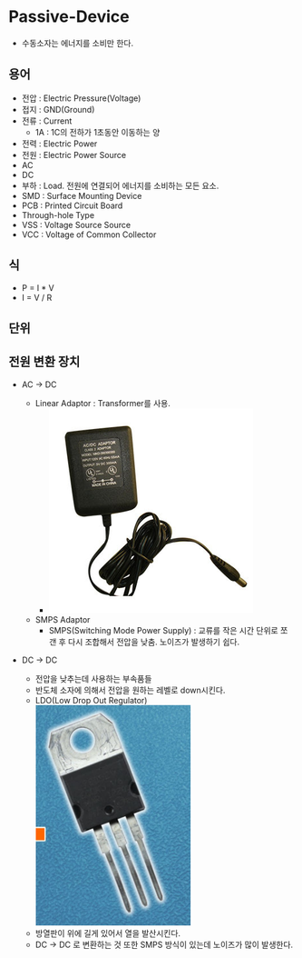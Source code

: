 # Passive-Device
- 수동소자는 에너지를 소비만 한다.

## 용어
- 전압 : Electric Pressure(Voltage)
- 접지 : GND(Ground)
- 전류 : Current
  - 1A : 1C의 전하가 1초동안 이동하는 양
- 전력 : Electric Power
- 전원 : Electric Power Source
- AC
- DC
- 부하 : Load. 전원에 연결되어 에너지를 소비하는 모든 요소.
- SMD : Surface Mounting Device
- PCB : Printed Circuit Board
- Through-hole Type
- VSS : Voltage Source Source
- VCC : Voltage of Common Collector

## 식
- P = I * V
- I = V / R

## 단위


## 전원 변환 장치
  - AC -> DC
    - Linear Adaptor : Transformer를 사용.
      - ![Transformer](./imgs/LinearAdaptor.jpg)
    - SMPS Adaptor
      - SMPS(Switching Mode Power Supply) : 교류를 작은 시간 단위로 쪼갠 후 다시 조합해서 전압을 낮춤.
      노이즈가 발생하기 쉽다.

  - DC -> DC
    - 전압을 낮추는데 사용하는 부속품들
    - 반도체 소자에 의해서 전압을 원하는 레벨로 down시킨다.
    - LDO(Low Drop Out Regulator)
      ![dcdclinearadaptor](./imgs/dcdclinearadaptor.PNG)
    - 방열판이 위에 길게 있어서 열을 발산시킨다.
    - DC -> DC 로 변환하는 것 또한 SMPS 방식이 있는데 노이즈가 많이 발생한다.
